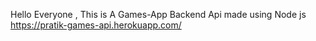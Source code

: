 Hello Everyone ,
This is A Games-App Backend Api made using Node js
https://pratik-games-api.herokuapp.com/
